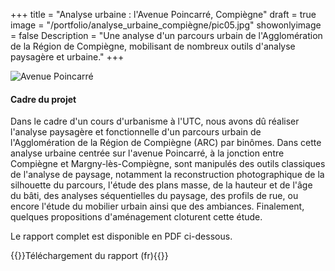 +++
title = "Analyse urbaine : l'Avenue Poincarré, Compiègne"
draft = true
image = "/portfolio/analyse_urbaine_compiègne/pic05.jpg"
showonlyimage = false
Description = "Une analyse d'un parcours urbain de l'Agglomération de la Région de Compiègne, mobilisant de nombreux outils d'analyse paysagère et urbaine."
+++

![Avenue Poincarré](/portfolio/analyse_urbaine_compiègne/pic05_large.jpg)

#### Cadre du projet

Dans le cadre d'un cours d'urbanisme à l'UTC, nous avons dû réaliser l'analyse paysagère et fonctionnelle d'un parcours urbain de l'Agglomération de la Région de Compiègne (ARC) par binômes. Dans cette analyse urbaine centrée sur l'avenue Poincarré, à la jonction entre Compiègne et Margny-lès-Compiègne, sont manipulés des outils classiques de l'analyse de paysage, notamment la reconstruction photographique de la silhouette du parcours, l'étude des plans masse, de la hauteur et de l'âge du bâti, des analyses séquentielles du paysage, des profils de rue, ou encore l'étude du mobilier urbain ainsi que des ambiances. Finalement, quelques propositions d'aménagement cloturent cette étude. 

Le rapport complet est disponible en PDF ci-dessous.

{{<bouton article="/portfolio/analyse_urbaine_compiègne/rapport_UR02.pdf">}}Téléchargement du rapport (fr){{</bouton>}}